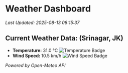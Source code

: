 
# Weather Dashboard

_Last Updated: 2025-08-13 08:15:37_

## Current Weather Data: (Srinagar, JK)
- **Temperature:** 31.0 °C ![Temperature Badge](https://img.shields.io/badge/Temperature-High%20Temp-orange)
- **Wind Speed:** 10.5 km/h ![Wind Speed Badge](https://img.shields.io/badge/Wind%20Speed-Light%20Wind-blue)

*Powered by Open-Meteo API*

